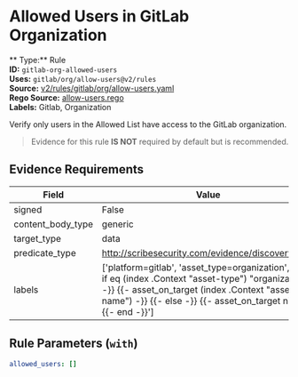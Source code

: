 # Allowed Users in GitLab Organization  
** Type:** Rule  
**ID:** `gitlab-org-allowed-users`  
**Uses:** `gitlab/org/allow-users@v2/rules`  
**Source:** [v2/rules/gitlab/org/allow-users.yaml](https://github.com/scribe-public/sample-policies/v2/rules/gitlab/org/allow-users.yaml)  
**Rego Source:** [allow-users.rego](https://github.com/scribe-public/sample-policies/v2/rules/gitlab/org/allow-users.rego)  
**Labels:** Gitlab, Organization  

Verify only users in the Allowed List have access to the GitLab organization.

> Evidence for this rule **IS NOT** required by default but is recommended.


## Evidence Requirements  
| Field | Value |
|-------|-------|
| signed | False |
| content_body_type | generic |
| target_type | data |
| predicate_type | http://scribesecurity.com/evidence/discovery/v0.1 |
| labels | ['platform=gitlab', 'asset_type=organization', '{{- if eq (index .Context "asset-type") "organization" -}} {{- asset_on_target (index .Context "asset-name") -}} {{- else -}} {{- asset_on_target nil -}} {{- end -}}'] |

## Rule Parameters (`with`)  
```yaml
allowed_users: []
```

